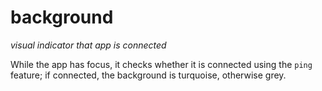 # background
*visual indicator that app is connected*

While the app has focus, it checks whether it is connected using the `ping` feature; if connected, the background is turquoise, otherwise grey.
